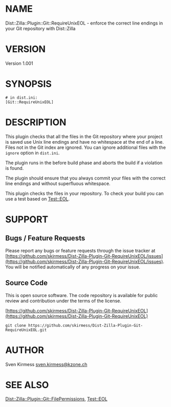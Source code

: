 # NAME

Dist::Zilla::Plugin::Git::RequireUnixEOL - enforce the correct line endings in your Git repository with Dist::Zilla

# VERSION

Version 1.001

# SYNOPSIS

    # in dist.ini:
    [Git::RequireUnixEOL]

# DESCRIPTION

This plugin checks that all the files in the Git repository where your
project is saved use Unix line endings and have no whitespace at the end of
a line. Files not in the Git index are ignored. You can ignore additional
files with the `ignore` option in `dist.ini`.

The plugin runs in the before build phase and aborts the build if a violation
is found.

The plugin should ensure that you always commit your files with the correct
line endings and without superfluous whitespace.

This plugin checks the files in your repository. To check your build you can
use a test based on [Test::EOL](https://metacpan.org/pod/Test%3A%3AEOL).

# SUPPORT

## Bugs / Feature Requests

Please report any bugs or feature requests through the issue tracker
at [https://github.com/skirmess/Dist-Zilla-Plugin-Git-RequireUnixEOL/issues](https://github.com/skirmess/Dist-Zilla-Plugin-Git-RequireUnixEOL/issues).
You will be notified automatically of any progress on your issue.

## Source Code

This is open source software. The code repository is available for
public review and contribution under the terms of the license.

[https://github.com/skirmess/Dist-Zilla-Plugin-Git-RequireUnixEOL](https://github.com/skirmess/Dist-Zilla-Plugin-Git-RequireUnixEOL)

    git clone https://github.com/skirmess/Dist-Zilla-Plugin-Git-RequireUnixEOL.git

# AUTHOR

Sven Kirmess <sven.kirmess@kzone.ch>

# SEE ALSO

[Dist::Zilla::Plugin::Git::FilePermissions](https://metacpan.org/pod/Dist%3A%3AZilla%3A%3APlugin%3A%3AGit%3A%3AFilePermissions),
[Test::EOL](https://metacpan.org/pod/Test%3A%3AEOL)
